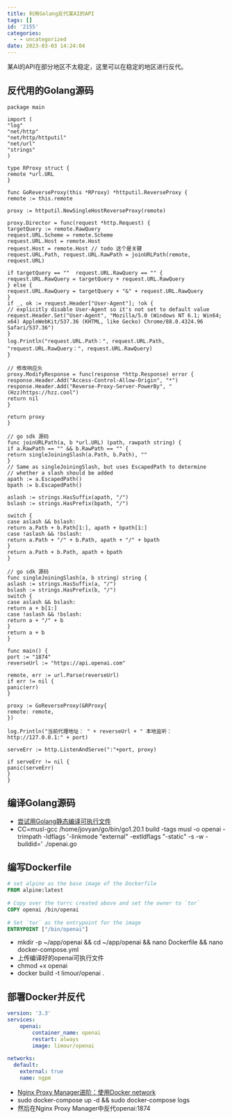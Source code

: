 ```yaml
---
title: 利用Golang反代某AI的API
tags: []
id: '2155'
categories:
  - - uncategorized
date: 2023-03-03 14:24:04
---
```


某AI的API在部分地区不太稳定，这里可以在稳定的地区进行反代。

## 反代用的Golang源码

```golang
package main

import (
"log"
"net/http"
"net/http/httputil"
"net/url"
"strings"
)

type RProxy struct {
remote *url.URL
}

func GoReverseProxy(this *RProxy) *httputil.ReverseProxy {
remote := this.remote

proxy := httputil.NewSingleHostReverseProxy(remote)

proxy.Director = func(request *http.Request) {
targetQuery := remote.RawQuery
request.URL.Scheme = remote.Scheme
request.URL.Host = remote.Host
request.Host = remote.Host // todo 这个是关键
request.URL.Path, request.URL.RawPath = joinURLPath(remote, request.URL)

if targetQuery == ""  request.URL.RawQuery == "" {
request.URL.RawQuery = targetQuery + request.URL.RawQuery
} else {
request.URL.RawQuery = targetQuery + "&" + request.URL.RawQuery
}
if _, ok := request.Header["User-Agent"]; !ok {
// explicitly disable User-Agent so it's not set to default value
request.Header.Set("User-Agent", "Mozilla/5.0 (Windows NT 6.1; Win64; x64) AppleWebKit/537.36 (KHTML, like Gecko) Chrome/88.0.4324.96 Safari/537.36")
}
log.Println("request.URL.Path：", request.URL.Path, "request.URL.RawQuery：", request.URL.RawQuery)
}

// 修改响应头
proxy.ModifyResponse = func(response *http.Response) error {
response.Header.Add("Access-Control-Allow-Origin", "*")
response.Header.Add("Reverse-Proxy-Server-PowerBy", "(Hzz)https://hzz.cool")
return nil
}

return proxy
}

// go sdk 源码
func joinURLPath(a, b *url.URL) (path, rawpath string) {
if a.RawPath == "" && b.RawPath == "" {
return singleJoiningSlash(a.Path, b.Path), ""
}
// Same as singleJoiningSlash, but uses EscapedPath to determine
// whether a slash should be added
apath := a.EscapedPath()
bpath := b.EscapedPath()

aslash := strings.HasSuffix(apath, "/")
bslash := strings.HasPrefix(bpath, "/")

switch {
case aslash && bslash:
return a.Path + b.Path[1:], apath + bpath[1:]
case !aslash && !bslash:
return a.Path + "/" + b.Path, apath + "/" + bpath
}
return a.Path + b.Path, apath + bpath
}

// go sdk 源码
func singleJoiningSlash(a, b string) string {
aslash := strings.HasSuffix(a, "/")
bslash := strings.HasPrefix(b, "/")
switch {
case aslash && bslash:
return a + b[1:]
case !aslash && !bslash:
return a + "/" + b
}
return a + b
}

func main() {
port := "1874"
reverseUrl := "https://api.openai.com"

remote, err := url.Parse(reverseUrl)
if err != nil {
panic(err)
}

proxy := GoReverseProxy(&RProxy{
remote: remote,
})

log.Println("当前代理地址： " + reverseUrl + " 本地监听： http://127.0.0.1:" + port)

serveErr := http.ListenAndServe(":"+port, proxy)

if serveErr != nil {
panic(serveErr)
}
}
```

## 编译Golang源码

*   [尝试用Golang静态编译可执行文件](https://occdn.limour.top/2599.html)
*   CC=musl-gcc /home/jovyan/go/bin/go1.20.1 build -tags musl -o openai -trimpath -ldflags '-linkmode "external" -extldflags "-static" -s -w -buildid=' ./openai.go

## 编写Dockerfile

```Dockerfile
# set alpine as the base image of the Dockerfile
FROM alpine:latest
 
# Copy over the torrc created above and set the owner to `tor`
COPY openai /bin/openai
 
# Set `tor` as the entrypoint for the image
ENTRYPOINT ["/bin/openai"]
```

*   mkdir -p ~/app/openai && cd ~/app/openai && nano Dockerfile && nano docker-compose.yml
*   上传编译好的openai可执行文件
*   chmod +x openai
*   docker build -t limour/openai .

## 部署Docker并反代

```yml
version: '3.3'
services:
    openai:
        container_name: openai
        restart: always
        image: limour/openai
    
networks:
  default:
    external: true
    name: ngpm
```

*   [Nginx Proxy Manager进阶：使用Docker network](https://occdn.limour.top/2523.html)
*   sudo docker-compose up -d && sudo docker-compose logs
*   然后在Nginx Proxy Manager中反代openai:1874